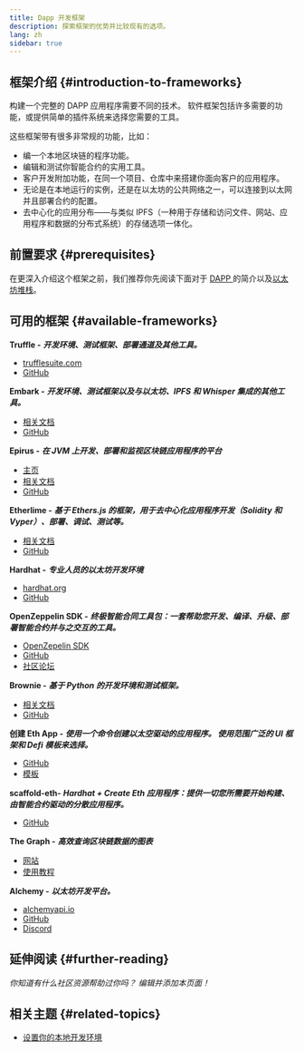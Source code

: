 ```yaml
---
title: Dapp 开发框架
description: 探索框架的优势并比较现有的选项。
lang: zh
sidebar: true
---
```


## 框架介绍 {#introduction-to-frameworks}

构建一个完整的 DAPP 应用程序需要不同的技术。 软件框架包括许多需要的功能，或提供简单的插件系统来选择您需要的工具。

这些框架带有很多非常规的功能，比如：

- 编一个本地区块链的程序功能。
- 编辑和测试你智能合约的实用工具。
- 客户开发附加功能，在同一个项目、仓库中来搭建你面向客户的应用程序。
- 无论是在本地运行的实例，还是在以太坊的公共网络之一，可以连接到以太网并且部署合约的配置。
- 去中心化的应用分布——与类似 IPFS（一种用于存储和访问文件、网站、应用程序和数据的分布式系统）的存储选项一体化。

## 前置要求 {#prerequisites}

在更深入介绍这个框架之前，我们推荐你先阅读下面对于 [DAPP ](/developers/docs/dapps/)的简介以及[以太坊堆栈](/developers/docs/ethereum-stack/)。

## 可用的框架 {#available-frameworks}

**Truffle -** **_开发环境、测试框架、部署通道及其他工具。_**

- [trufflesuite.com](https://www.trufflesuite.com/)
- [GitHub](https://github.com/trufflesuite/truffle)

**Embark -** **_开发环境、测试框架以及与以太坊、IPFS 和 Whisper 集成的其他工具。_**

- [相关文档](https://embark.status.im/docs/)
- [GitHub](https://github.com/embark-framework/embark)

**Epirus -** **_在 JVM 上开发、部署和监视区块链应用程序的平台_**

- [主页](https://www.web3labs.com/epirus)
- [相关文档](https://docs.epirus.io)
- [GitHub](https://github.com/epirus-io/epirus-cli)

**Etherlime -** **_基于 Ethers.js 的框架，用于去中心化应用程序开发（Solidity 和 Vyper）、部署、调试、测试等。_**

- [相关文档](https://etherlime.readthedocs.io/en/latest/)
- [GitHub](https://github.com/LimeChain/etherlime)

**Hardhat -** **_专业人员的以太坊开发环境_**

- [hardhat.org](https://hardhat.org)
- [GitHub](https://github.com/nomiclabs/hardhat)

**OpenZeppelin SDK -** **_终极智能合同工具包：一套帮助您开发、编译、升级、部署智能合约并与之交互的工具。_**

- [OpenZepelin SDK](https://openzeppelin.com/sdk/)
- [GitHub](https://github.com/OpenZeppelin/openzeppelin-sdk)
- [社区论坛](https://forum.openzeppelin.com/c/support/17)

**Brownie -** **_基于 Python 的开发环境和测试框架。_**

- [相关文档](https://eth-brownie.readthedocs.io/en/latest/)
- [GitHub](https://github.com/eth-brownie/brownie)

**创建 Eth App -** **_使用一个命令创建以太空驱动的应用程序。 使用范围广泛的 UI 框架和 Defi 模板来选择。_**

- [GitHub](https://github.com/paulrberg/create-eth-app)
- [模板](https://github.com/PaulRBerg/create-eth-app/tree/develop/templates)

**scaffold-eth-** **_Hardhat + Create Eth 应用程序：提供一切您所需要开始构建、由智能合约驱动的分散应用程序。_**

- [GitHub](https://github.com/austintgriffith/scaffold-eth)

**The Graph -** **_高效查询区块链数据的图表_**

- [网站](https://thegraph.com/)
- [使用教程](/developers/tutorials/the-graph-fixing-web3-data-querying/)

**Alchemy -** **_以太坊开发平台。_**

- [alchemyapi.io](https://alchemyapi.io/)
- [GitHub](https://github.com/alchemyplatform)
- [Discord](https://discord.gg/kwqVnrA)

## 延伸阅读 {#further-reading}

_你知道有什么社区资源帮助过你吗？ 编辑并添加本页面！_

## 相关主题 {#related-topics}

- [设置你的本地开发环境](/developers/local-environment/)
